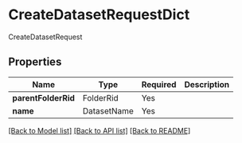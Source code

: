 # CreateDatasetRequestDict

CreateDatasetRequest

## Properties
| Name | Type | Required | Description |
| ------------ | ------------- | ------------- | ------------- |
**parentFolderRid** | FolderRid | Yes |  |
**name** | DatasetName | Yes |  |


[[Back to Model list]](../../README.md#models-v2-link) [[Back to API list]](../../README.md#documentation-for-api-endpoints) [[Back to README]](../../README.md)
